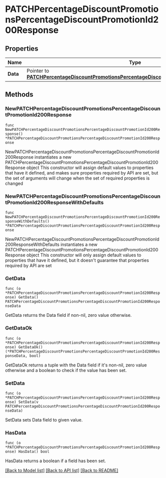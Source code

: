 # PATCHPercentageDiscountPromotionsPercentageDiscountPromotionId200Response

## Properties

Name | Type | Description | Notes
------------ | ------------- | ------------- | -------------
**Data** | Pointer to [**PATCHPercentageDiscountPromotionsPercentageDiscountPromotionId200ResponseData**](PATCHPercentageDiscountPromotionsPercentageDiscountPromotionId200ResponseData.md) |  | [optional] 

## Methods

### NewPATCHPercentageDiscountPromotionsPercentageDiscountPromotionId200Response

`func NewPATCHPercentageDiscountPromotionsPercentageDiscountPromotionId200Response() *PATCHPercentageDiscountPromotionsPercentageDiscountPromotionId200Response`

NewPATCHPercentageDiscountPromotionsPercentageDiscountPromotionId200Response instantiates a new PATCHPercentageDiscountPromotionsPercentageDiscountPromotionId200Response object
This constructor will assign default values to properties that have it defined,
and makes sure properties required by API are set, but the set of arguments
will change when the set of required properties is changed

### NewPATCHPercentageDiscountPromotionsPercentageDiscountPromotionId200ResponseWithDefaults

`func NewPATCHPercentageDiscountPromotionsPercentageDiscountPromotionId200ResponseWithDefaults() *PATCHPercentageDiscountPromotionsPercentageDiscountPromotionId200Response`

NewPATCHPercentageDiscountPromotionsPercentageDiscountPromotionId200ResponseWithDefaults instantiates a new PATCHPercentageDiscountPromotionsPercentageDiscountPromotionId200Response object
This constructor will only assign default values to properties that have it defined,
but it doesn't guarantee that properties required by API are set

### GetData

`func (o *PATCHPercentageDiscountPromotionsPercentageDiscountPromotionId200Response) GetData() PATCHPercentageDiscountPromotionsPercentageDiscountPromotionId200ResponseData`

GetData returns the Data field if non-nil, zero value otherwise.

### GetDataOk

`func (o *PATCHPercentageDiscountPromotionsPercentageDiscountPromotionId200Response) GetDataOk() (*PATCHPercentageDiscountPromotionsPercentageDiscountPromotionId200ResponseData, bool)`

GetDataOk returns a tuple with the Data field if it's non-nil, zero value otherwise
and a boolean to check if the value has been set.

### SetData

`func (o *PATCHPercentageDiscountPromotionsPercentageDiscountPromotionId200Response) SetData(v PATCHPercentageDiscountPromotionsPercentageDiscountPromotionId200ResponseData)`

SetData sets Data field to given value.

### HasData

`func (o *PATCHPercentageDiscountPromotionsPercentageDiscountPromotionId200Response) HasData() bool`

HasData returns a boolean if a field has been set.


[[Back to Model list]](../README.md#documentation-for-models) [[Back to API list]](../README.md#documentation-for-api-endpoints) [[Back to README]](../README.md)


